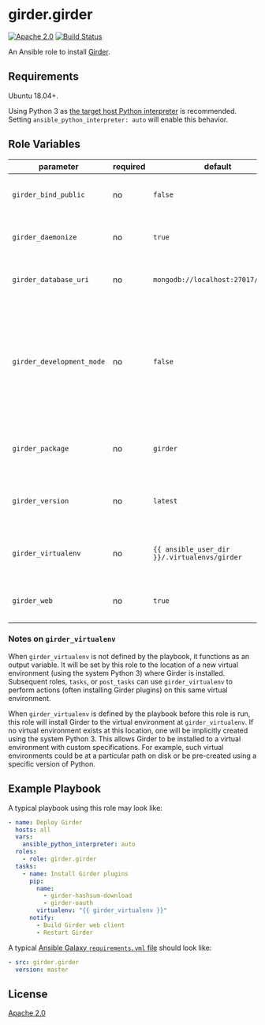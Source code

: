 # girder.girder
[![Apache 2.0](https://img.shields.io/badge/license-Apache%202-blue.svg)](https://raw.githubusercontent.com/girder/ansible-role-girder/master/LICENSE)
[![Build Status](https://circleci.com/gh/girder/girder.png?style=shield)](https://circleci.com/gh/girder/girder)

An Ansible role to install [Girder](https://github.com/girder/girder).

## Requirements

Ubuntu 18.04+.

Using Python 3 as
[the target host Python interpreter](https://docs.ansible.com/ansible/latest/reference_appendices/interpreter_discovery.html)
is recommended. Setting `ansible_python_interpreter: auto` will enable this behavior.

## Role Variables

| parameter                 | required | default                                      | comments                                                                                                                           |
| ------------------------- | -------- | -------------------------------------------- | ---------------------------------------------------------------------------------------------------------------------------------- |
| `girder_bind_public`      | no       | `false`                                      | Whether to bind to all network interfaces.                                                                                         |
| `girder_daemonize`        | no       | `true`                                       | Whether to install the systemd service.                                                                                            |
| `girder_database_uri`     | no       | `mongodb://localhost:27017/girder`           | The Connection String URI for MongoDB.                                                                                             |
| `girder_development_mode` | no       | `false`                                      | Whether to enable Girder's development mode, disable HTTP reverse proxy configuration, and install the Python package as editable. |
| `girder_package`          | no       | `girder`                                     | Package name to install via `pip`, can be a path.                                                                                  |
| `girder_version`          | no       | `latest`                                     | PyPI version of Girder to install: ``latest``, or ``release``.                                                                     |
| `girder_virtualenv`       | no       | `{{ ansible_user_dir }}/.virtualenvs/girder` | Path to a Python virtual environment to install Girder in.                                                                         |
| `girder_web`              | no       | `true`                                       | Whether to build the Girder web client.                                                                                            |

### Notes on `girder_virtualenv`

When `girder_virtualenv` is not defined by the playbook, it functions as an
output variable. It will be set by this role to the location of a new
virtual environment (using the system Python 3) where Girder is installed.
Subsequent roles, `tasks`, or `post_tasks` can use `girder_virtualenv` to
perform actions (often installing Girder plugins) on this same virtual
environment.

When `girder_virtualenv` is defined by the playbook before this role is run,
this role will install Girder to the virtual environment at
`girder_virtualenv`. If no virtual environment exists at this location, one
will be implicitly created using the system Python 3. This allows Girder to be
installed to a virtual environment with custom specifications. For example,
such virtual environments could be at a particular path on disk or be
pre-created using a specific version of Python.

## Example Playbook

A typical playbook using this role may look like:

```yaml
- name: Deploy Girder
  hosts: all
  vars:
    ansible_python_interpreter: auto
  roles:
    - role: girder.girder
  tasks:
    - name: Install Girder plugins
      pip:
        name:
          - girder-hashsum-download
          - girder-oauth
        virtualenv: "{{ girder_virtualenv }}"
      notify:
        - Build Girder web client
        - Restart Girder
```

A typical
[Ansible Galaxy `requirements.yml` file](https://galaxy.ansible.com/docs/using/installing.html#installing-multiple-roles-from-a-file)
should look like:

```yaml
- src: girder.girder
  version: master
```

## License

[Apache 2.0](https://www.apache.org/licenses/LICENSE-2.0.html)
